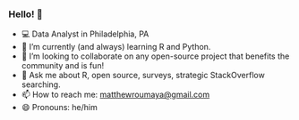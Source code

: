 ### Hello! 👋

- 💻 Data Analyst in Philadelphia, PA
- 🌱 I’m currently (and always) learning R and Python.
- 👯 I’m looking to collaborate on any open-source project that benefits the community and is fun!
- 💬 Ask me about R, open source, surveys, strategic StackOverflow searching.
- 📫 How to reach me: matthewroumaya@gmail.com
- 😄 Pronouns: he/him

